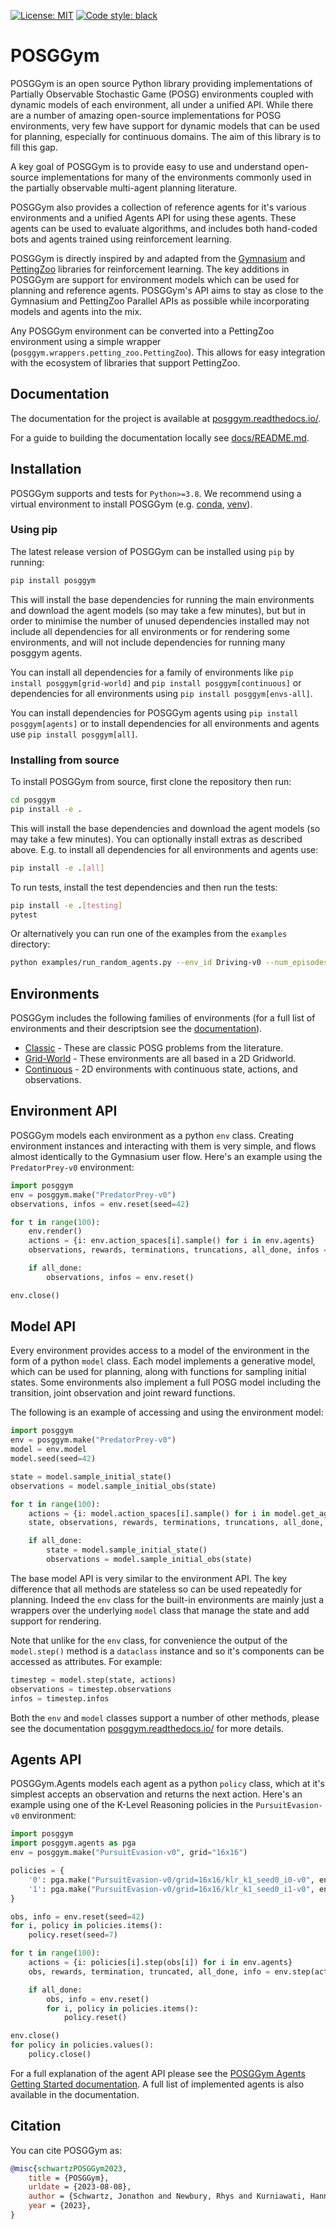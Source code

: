 [![License: MIT](https://img.shields.io/badge/License-MIT-yellow.svg)](https://opensource.org/licenses/MIT)
[![Code style: black](https://img.shields.io/badge/code%20style-black-000000.svg)](https://github.com/psf/black)


# POSGGym

POSGGym is an open source Python library providing implementations of Partially Observable Stochastic Game (POSG) environments coupled with dynamic models of each environment, all under a unified API. While there are a number of amazing open-source implementations for POSG environments, very few have support for dynamic models that can be used for planning, especially for continuous domains. The aim of this library is to fill this gap.

A key goal of POSGGym is to provide easy to use and understand open-source implementations for many of the environments commonly used in the partially observable multi-agent planning literature.

POSGGym also provides a collection of reference agents for it's various environments and a unified Agents API for using these agents. These agents can be used to evaluate algorithms, and includes both hand-coded bots and agents trained using reinforcement learning.

POSGGym is directly inspired by and adapted from the [Gymnasium](https://gymnasium.farama.org/) and [PettingZoo](https://pettingzoo.farama.org/) libraries for reinforcement learning. The key additions in POSGGym are support for environment models which can be used for planning and reference agents. POSGGym's API aims to stay as close to the Gymnasium and PettingZoo Parallel APIs as possible while incorporating models and agents into the mix.

Any POSGGym environment can be converted into a PettingZoo environment using a simple wrapper (`posggym.wrappers.petting_zoo.PettingZoo`). This allows for easy integration with the ecosystem of libraries that support PettingZoo.


## Documentation

The documentation for the project is available at [posggym.readthedocs.io/](https://posggym.readthedocs.io/).

For a guide to building the documentation locally see [docs/README.md](docs/README.md).

## Installation

POSGGym supports and tests for `Python>=3.8`. We recommend using a virtual environment to install POSGGym (e.g. [conda](https://docs.conda.io/projects/conda/en/latest/index.html), [venv](https://docs.python.org/3/library/venv.html)).

### Using pip

The latest release version of POSGGym can be installed using `pip` by running:

```bash
pip install posggym
```

This will install the base dependencies for running the main environments and download the agent models (so may take a few minutes), but but in order to minimise the number of unused dependencies installed may not include all dependencies for all environments or for rendering some environments, and will not include dependencies for running many posggym agents.

You can install all dependencies for a family of environments like `pip install posggym[grid-world]` and `pip install posggym[continuous]` or dependencies for all environments using `pip install posggym[envs-all]`.

You can install dependencies for POSGGym agents using `pip install posggym[agents]` or to install dependencies for all environments and agents use `pip install posggym[all]`.

### Installing from source

To install POSGGym from source, first clone the repository then run:

```bash
cd posggym
pip install -e .
```

This will install the base dependencies and download the agent models (so may take a few minutes). You can optionally install extras as described above. E.g. to install all dependencies for all environments and agents use:

```bash
pip install -e .[all]
```

To run tests, install the test dependencies and then run the tests:

```bash
pip install -e .[testing]
pytest
```

Or alternatively you can run one of the examples from the `examples` directory:

```bash
python examples/run_random_agents.py --env_id Driving-v0 --num_episodes 10 --render_mode human
```


## Environments

POSGGym includes the following families of environments (for a full list of environments and their descriptsion see the [documentation](https://posggym.readthedocs.io/)).

- [Classic](https://posggym.readthedocs.io/en/latest/environments/classic.html) - These are classic POSG problems from the literature.
- [Grid-World](https://posggym.readthedocs.io/en/latest/environments/grid_world.html) - These environments are all based in a 2D Gridworld.
- [Continuous](https://posggym.readthedocs.io/en/latest/environments/continuous.html) - 2D environments with continuous state, actions, and observations.


## Environment API

POSGGym models each environment as a python `env` class. Creating environment instances and interacting with them is very simple, and flows almost identically to the Gymnasium user flow. Here's an example using the `PredatorPrey-v0` environment:

```python
import posggym
env = posggym.make("PredatorPrey-v0")
observations, infos = env.reset(seed=42)

for t in range(100):
    env.render()
    actions = {i: env.action_spaces[i].sample() for i in env.agents}
    observations, rewards, terminations, truncations, all_done, infos = env.step(actions)

    if all_done:
        observations, infos = env.reset()

env.close()
```

## Model API

Every environment provides access to a model of the environment in the form of a python `model` class. Each model implements a generative model, which can be used for planning, along with functions for sampling initial states. Some environments also implement a full POSG model including the transition, joint observation and joint reward functions.

The following is an example of accessing and using the environment model:


```python
import posggym
env = posggym.make("PredatorPrey-v0")
model = env.model
model.seed(seed=42)

state = model.sample_initial_state()
observations = model.sample_initial_obs(state)

for t in range(100):
    actions = {i: model.action_spaces[i].sample() for i in model.get_agents(state)}
    state, observations, rewards, terminations, truncations, all_done, infos = model.step(state, actions)

    if all_done:
        state = model.sample_initial_state()
        observations = model.sample_initial_obs(state)
```

The base model API is very similar to the environment API. The key difference that all methods are stateless so can be used repeatedly for planning. Indeed the `env` class for the built-in environments are mainly just a wrappers over the underlying `model` class that manage the state and add support for rendering.

Note that unlike for the `env` class, for convenience the output of the `model.step()` method is a `dataclass` instance and so it's components can be accessed as attributes. For example:

```python
timestep = model.step(state, actions)
observations = timestep.observations
infos = timestep.infos
```

Both the `env` and `model` classes support a number of other methods, please see the documentation [posggym.readthedocs.io/](https://posggym.readthedocs.io/) for more details.

## Agents API

POSGGym.Agents models each agent as a python `policy` class, which at it's simplest accepts an observation and returns the next action. Here's an example using one of the K-Level Reasoning policies in the `PursuitEvasion-v0` environment:


```python
import posggym
import posggym.agents as pga
env = posggym.make("PursuitEvasion-v0", grid="16x16")

policies = {
    '0': pga.make("PursuitEvasion-v0/grid=16x16/klr_k1_seed0_i0-v0", env.model, '0'),
    '1': pga.make("PursuitEvasion-v0/grid=16x16/klr_k1_seed0_i1-v0", env.model, '1')
}

obs, info = env.reset(seed=42)
for i, policy in policies.items():
    policy.reset(seed=7)

for t in range(100):
    actions = {i: policies[i].step(obs[i]) for i in env.agents}
    obs, rewards, termination, truncated, all_done, info = env.step(actions)

    if all_done:
        obs, info = env.reset()
        for i, policy in policies.items():
            policy.reset()

env.close()
for policy in policies.values():
    policy.close()
```

For a full explanation of the agent API please see the [POSGGym Agents Getting Started documentation](https://posggym.readthedocs.io/en/latest/agents/getting_started.html). A full list of implemented agents is also available in the documentation.

## Citation

You can cite POSGGym as:

```bibtex
@misc{schwartzPOSGGym2023,
    title = {POSGGym},
    urldate = {2023-08-08},
    author = {Schwartz, Jonathon and Newbury, Rhys and Kurniawati, Hanna},
    year = {2023},
}
```
